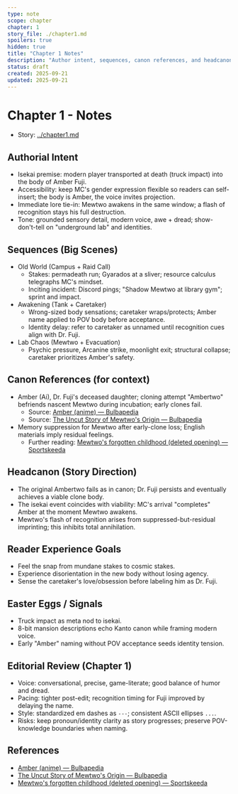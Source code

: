 ```yaml
---
type: note
scope: chapter
chapter: 1
story_file: ./chapter1.md
spoilers: true
hidden: true
title: "Chapter 1 Notes"
description: "Author intent, sequences, canon references, and headcanon for Chapter 1."
status: draft
created: 2025-09-21
updated: 2025-09-21
---
```


# Chapter 1 - Notes

- Story: [../chapter1.md](../chapter1.md)

## Authorial Intent
- Isekai premise: modern player transported at death (truck impact) into the body of Amber Fuji.
- Accessibility: keep MC's gender expression flexible so readers can self-insert; the body is Amber, the voice invites projection.
- Immediate lore tie-in: Mewtwo awakens in the same window; a flash of recognition stays his full destruction.
- Tone: grounded sensory detail, modern voice, awe + dread; show-don't-tell on "underground lab" and identities.

## Sequences (Big Scenes)
- Old World (Campus + Raid Call)
  - Stakes: permadeath run; Gyarados at a sliver; resource calculus telegraphs MC's mindset.
  - Inciting incident: Discord pings; "Shadow Mewtwo at library gym"; sprint and impact.
- Awakening (Tank + Caretaker)
  - Wrong-sized body sensations; caretaker wraps/protects; Amber name applied to POV body before acceptance.
  - Identity delay: refer to caretaker as unnamed until recognition cues align with Dr. Fuji.
- Lab Chaos (Mewtwo + Evacuation)
  - Psychic pressure, Arcanine strike, moonlight exit; structural collapse; caretaker prioritizes Amber's safety.

## Canon References (for context)
- Amber (Ai), Dr. Fuji's deceased daughter; cloning attempt "Ambertwo" befriends nascent Mewtwo during incubation; early clones fail.
  - Source: [Amber (anime) — Bulbapedia](https://bulbapedia.bulbagarden.net/wiki/Amber_(anime))
  - Source: [The Uncut Story of Mewtwo's Origin — Bulbapedia](https://bulbapedia.bulbagarden.net/wiki/The_Uncut_Story_of_Mewtwo%27s_Origin)
- Memory suppression for Mewtwo after early-clone loss; English materials imply residual feelings.
  - Further reading: [Mewtwo's forgotten childhood (deleted opening) — Sportskeeda](https://www.sportskeeda.com/pokemon/mewtwo-s-forgotten-childhood-exploring-pokemon-the-first-movie-s-deleted-opening)

## Headcanon (Story Direction)
- The original Ambertwo fails as in canon; Dr. Fuji persists and eventually achieves a viable clone body.
- The isekai event coincides with viability: MC's arrival "completes" Amber at the moment Mewtwo awakens.
- Mewtwo's flash of recognition arises from suppressed-but-residual imprinting; this inhibits total annihilation.

## Reader Experience Goals
- Feel the snap from mundane stakes to cosmic stakes.
- Experience disorientation in the new body without losing agency.
- Sense the caretaker's love/obsession before labeling him as Dr. Fuji.

## Easter Eggs / Signals
- Truck impact as meta nod to isekai.
- 8-bit mansion descriptions echo Kanto canon while framing modern voice.
- Early "Amber" naming without POV acceptance seeds identity tension.

## Editorial Review (Chapter 1)
- Voice: conversational, precise, game-literate; good balance of humor and dread.
- Pacing: tighter post-edit; recognition timing for Fuji improved by delaying the name.
- Style: standardized em dashes as `---`; consistent ASCII ellipses `...`.
- Risks: keep pronoun/identity clarity as story progresses; preserve POV-knowledge boundaries when naming.

## References
- [Amber (anime) — Bulbapedia](https://bulbapedia.bulbagarden.net/wiki/Amber_(anime))
- [The Uncut Story of Mewtwo's Origin — Bulbapedia](https://bulbapedia.bulbagarden.net/wiki/The_Uncut_Story_of_Mewtwo%27s_Origin)
- [Mewtwo's forgotten childhood (deleted opening) — Sportskeeda](https://www.sportskeeda.com/pokemon/mewtwo-s-forgotten-childhood-exploring-pokemon-the-first-movie-s-deleted-opening)
